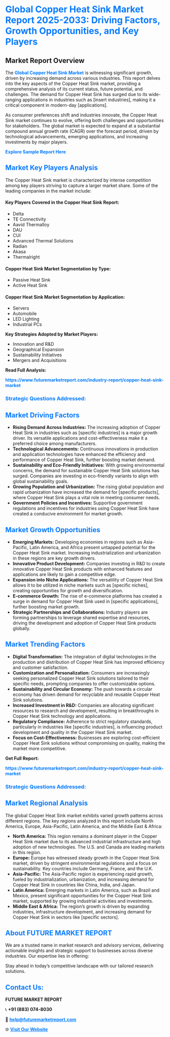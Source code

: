 <h1 style="color: #007BFF;">Global Copper Heat Sink Market Report 2025-2033: Driving Factors, Growth Opportunities, and Key Players</h1>

<section id="overview">
<h2>Market Report Overview</h2>
<p>The <a href="https://www.futuremarketreport.com/industry-report/copper-heat-sink-market" style="color: #007BFF; text-decoration: none;"><strong>Global Copper Heat Sink Market</strong></a> is witnessing significant growth, driven by increasing demand across various industries. This report delves into the key aspects of the Copper Heat Sink market, providing a comprehensive analysis of its current status, future potential, and challenges. The demand for Copper Heat Sink has surged due to its wide-ranging applications in industries such as [insert industries], making it a critical component in modern-day [applications].</p>
<p>As consumer preferences shift and industries innovate, the Copper Heat Sink market continues to evolve, offering both challenges and opportunities for stakeholders. The global market is expected to expand at a substantial compound annual growth rate (CAGR) over the forecast period, driven by technological advancements, emerging applications, and increasing investments by major players.</p>
</section>

<section id="overview">
<p><a href="https://www.futuremarketreport.com/request-sample/reportId=58989" style="color: #007BFF; text-decoration: none;"><strong>Explore Sample Report Here</strong></a></p>
</section>

<section id="key-players">
<h2 style="color: #007BFF;">Market Key Players Analysis</h2>
<p>The Copper Heat Sink market is characterized by intense competition among key players striving to capture a larger market share. Some of the leading companies in the market include:</p>
<h4>Key Players Covered in the Copper Heat Sink Report:</h4>
<ul><li>Delta</li><li>TE Connectivity</li><li>Aavid Thermalloy</li><li>DAU</li><li>CUI</li><li>Advanced Thermal Solutions</li><li>Radian</li><li>Akasa</li><li>Thermalright</li></ul>
<h4>Copper Heat Sink Market Segmentation by Type:</h4>
<ul><li>Passive Heat Sink</li><li>Active Heat Sink</li></ul>

<h4>Copper Heat Sink Market Segmentation by Application:</h4>
<ul><li>Servers</li><li>Automobile</li><li>LED Lighting</li><li>Industrial PCs</li></ul>
<p><strong>Key Strategies Adopted by Market Players:</strong></p>
<ul>
<li>Innovation and R&D</li>
<li>Geographical Expansion</li>
<li>Sustainability Initiatives</li>
<li>Mergers and Acquisitions</li>
</ul>
</section>

<section>
<p><strong>Read Full Analysis: </strong></p><a href="https://www.futuremarketreport.com/industry-report/copper-heat-sink-market" style="color: #007BFF; text-decoration: none;"><strong>https://www.futuremarketreport.com/industry-report/copper-heat-sink-market</strong></a>
<h3 style="color: #007BFF;">Strategic Questions Addressed:</h3>
</section>

<section id="driving-factors">
<h2 style="color: #007BFF;">Market Driving Factors</h2>
<ul>
<li><strong>Rising Demand Across Industries:</strong> The increasing adoption of Copper Heat Sink in industries such as [specific industries] is a major growth driver. Its versatile applications and cost-effectiveness make it a preferred choice among manufacturers.</li>
<li><strong>Technological Advancements:</strong> Continuous innovations in production and application technologies have enhanced the efficiency and performance of Copper Heat Sink, further boosting market demand.</li>
<li><strong>Sustainability and Eco-Friendly Initiatives:</strong> With growing environmental concerns, the demand for sustainable Copper Heat Sink solutions has surged. Companies are investing in eco-friendly variants to align with global sustainability goals.</li>
<li><strong>Growing Population and Urbanization:</strong> The rising global population and rapid urbanization have increased the demand for [specific products], where Copper Heat Sink plays a vital role in meeting consumer needs.</li>
<li><strong>Government Policies and Incentives:</strong> Supportive government regulations and incentives for industries using Copper Heat Sink have created a conducive environment for market growth.</li>
</ul>
</section>

<section id="growth-opportunities">
<h2 style="color: #007BFF;">Market Growth Opportunities</h2>
<ul>
<li><strong>Emerging Markets:</strong> Developing economies in regions such as Asia-Pacific, Latin America, and Africa present untapped potential for the Copper Heat Sink market. Increasing industrialization and urbanization in these regions are key growth drivers.</li>
<li><strong>Innovative Product Development:</strong> Companies investing in R&D to create innovative Copper Heat Sink products with enhanced features and applications are likely to gain a competitive edge.</li>
<li><strong>Expansion into Niche Applications:</strong> The versatility of Copper Heat Sink allows it to be utilized in niche markets such as [specific niches], creating opportunities for growth and diversification.</li>
<li><strong>E-commerce Growth:</strong> The rise of e-commerce platforms has created a surge in demand for Copper Heat Sink used in [specific applications], further boosting market growth.</li>
<li><strong>Strategic Partnerships and Collaborations:</strong> Industry players are forming partnerships to leverage shared expertise and resources, driving the development and adoption of Copper Heat Sink products globally.</li>
</ul>
</section>

<section id="trending-factors">
<h2 style="color: #007BFF;">Market Trending Factors</h2>
<ul>
<li><strong>Digital Transformation:</strong> The integration of digital technologies in the production and distribution of Copper Heat Sink has improved efficiency and customer satisfaction.</li>
<li><strong>Customization and Personalization:</strong> Consumers are increasingly seeking personalized Copper Heat Sink solutions tailored to their specific needs, prompting companies to offer customizable options.</li>
<li><strong>Sustainability and Circular Economy:</strong> The push towards a circular economy has driven demand for recyclable and reusable Copper Heat Sink solutions.</li>
<li><strong>Increased Investment in R&D:</strong> Companies are allocating significant resources to research and development, resulting in breakthroughs in Copper Heat Sink technology and applications.</li>
<li><strong>Regulatory Compliance:</strong> Adherence to strict regulatory standards, particularly in industries like [specific industries], is influencing product development and quality in the Copper Heat Sink market.</li>
<li><strong>Focus on Cost-Effectiveness:</strong> Businesses are exploring cost-efficient Copper Heat Sink solutions without compromising on quality, making the market more competitive.</li>
</ul>
</section>

<section>
<p><strong>Get Full Report: </strong></p><a href="https://www.futuremarketreport.com/industry-report/copper-heat-sink-market" style="color: #007BFF; text-decoration: none;"><strong>https://www.futuremarketreport.com/industry-report/copper-heat-sink-market</strong></a>
<h3 style="color: #007BFF;">Strategic Questions Addressed:</h3>
</section>


<section id="regional-analysis">
<h2 style="color: #007BFF;">Market Regional Analysis</h2>
<p>The global Copper Heat Sink market exhibits varied growth patterns across different regions. The key regions analyzed in this report include North America, Europe, Asia-Pacific, Latin America, and the Middle East & Africa:</p>
<ul>
<li><strong>North America:</strong> This region remains a dominant player in the Copper Heat Sink market due to its advanced industrial infrastructure and high adoption of new technologies. The U.S. and Canada are leading markets in this region.</li>
<li><strong>Europe:</strong> Europe has witnessed steady growth in the Copper Heat Sink market, driven by stringent environmental regulations and a focus on sustainability. Key countries include Germany, France, and the U.K.</li>
<li><strong>Asia-Pacific:</strong> The Asia-Pacific region is experiencing rapid growth, fueled by industrialization, urbanization, and increasing demand for Copper Heat Sink in countries like China, India, and Japan.</li>
<li><strong>Latin America:</strong> Emerging markets in Latin America, such as Brazil and Mexico, present significant opportunities for the Copper Heat Sink market, supported by growing industrial activities and investments.</li>
<li><strong>Middle East & Africa:</strong> The region’s growth is driven by expanding industries, infrastructure development, and increasing demand for Copper Heat Sink in sectors like [specific sectors].</li>
</ul>
</section>

<footer>
<h2 style="color: #007BFF;">About FUTURE MARKET REPORT</h2>
<p>We are a trusted name in market research and advisory services, delivering actionable insights and strategic support to businesses across diverse industries. Our expertise lies in offering:</p>

<p>Stay ahead in today’s competitive landscape with our tailored research solutions.</p>

<h2 style="color: #007BFF;">Contact Us:</h2>
<p><strong>FUTURE MARKET REPORT</strong></p>
<p>📞 <strong>+91 (883) 074-8030</strong></p>
<p>📧 <strong><a href="mailto:help@futuremarketreport.com" style="color: #007BFF;">help@futuremarketreport.com</a></strong></p>
<p>🌐 <strong><a href="https://www.futuremarketreport.com/" style="color: #007BFF;">Visit Our Website</a></strong></p>
</footer>
